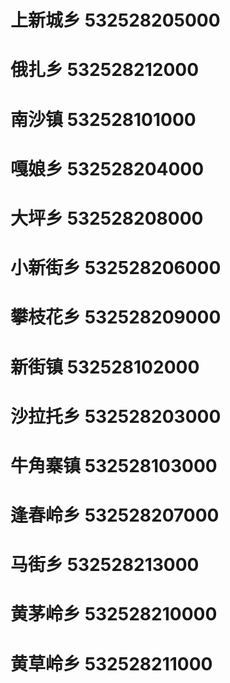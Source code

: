# 上新城乡 532528205000
# 俄扎乡 532528212000
# 南沙镇 532528101000
# 嘎娘乡 532528204000
# 大坪乡 532528208000
# 小新街乡 532528206000
# 攀枝花乡 532528209000
# 新街镇 532528102000
# 沙拉托乡 532528203000
# 牛角寨镇 532528103000
# 逢春岭乡 532528207000
# 马街乡 532528213000
# 黄茅岭乡 532528210000
# 黄草岭乡 532528211000
